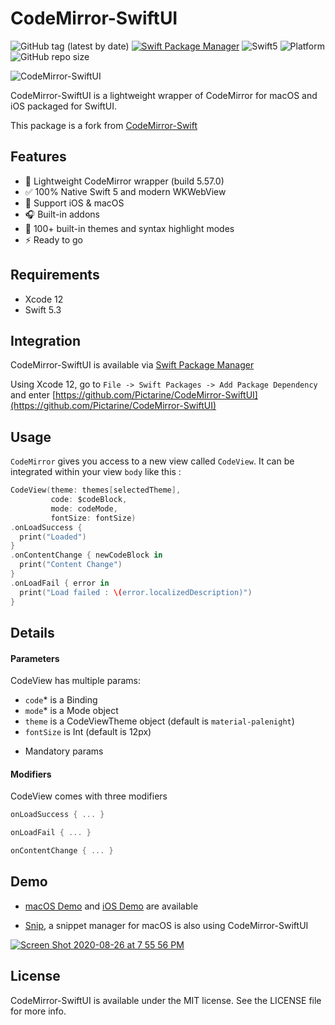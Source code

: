 CodeMirror-SwiftUI
==================

![GitHub tag (latest by date)](https://img.shields.io/github/v/tag/Pictarine/CodeMirror-SwiftUI)
[![Swift Package Manager](https://img.shields.io/badge/SPM-Compatible-brightgreen.svg?style=flat)](https://swift.org/package-manager)
![Swift5](https://img.shields.io/badge/Swift-5-orange.svg)
![Platform](https://img.shields.io/badge/platform-iOS|macOS-blue.svg?style=flat)
![GitHub repo size](https://img.shields.io/github/repo-size/Pictarine/CodeMirror-SwiftUI)


![CodeMirror-SwiftUI](https://user-images.githubusercontent.com/1506323/91988828-08cbab80-ed30-11ea-9d6f-1ae9660b9796.png)


CodeMirror-SwiftUI is a lightweight wrapper of CodeMirror for macOS and iOS packaged for SwiftUI. 

This package is a fork from [CodeMirror-Swift](https://github.com/ProxymanApp/CodeMirror-Swift)

## Features
- 🍭 Lightweight CodeMirror wrapper (build 5.57.0)
- ✅ 100% Native Swift 5 and modern WKWebView
- 👑 Support iOS & macOS
- 🎧 Built-in addons
- 📕 100+ built-in themes and syntax highlight modes
- ⚡️ Ready to go


## Requirements

- Xcode 12
- Swift 5.3


## Integration

CodeMirror-SwiftUI is available via [Swift Package Manager](https://swift.org/package-manager/)

Using Xcode 12, go to `File -> Swift Packages -> Add Package Dependency` and enter [https://github.com/Pictarine/CodeMirror-SwiftUI](https://github.com/Pictarine/CodeMirror-SwiftUI)

## Usage 

`CodeMirror` gives you access to a new view called `CodeView`. It can be integrated within your view `body` like this : 

```swift
CodeView(theme: themes[selectedTheme],
         code: $codeBlock,
         mode: codeMode,
         fontSize: fontSize)
.onLoadSuccess {
  print("Loaded")
}
.onContentChange { newCodeBlock in
  print("Content Change")
}
.onLoadFail { error in
  print("Load failed : \(error.localizedDescription)")
}
```

## Details


#### Parameters

CodeView has multiple params:

- `code`* is a Binding<String>
- `mode`* is a Mode object
- `theme` is a CodeViewTheme object (default is `material-palenight`)
- `fontSize` is Int (default is 12px)

* Mandatory params


#### Modifiers 

CodeView comes with three modifiers 

```swift
onLoadSuccess { ... }
```

```swift
onLoadFail { ... }
```
```swift
onContentChange { ... }
```

## Demo 

- [macOS Demo](https://github.com/Pictarine/CodeMirror-SwiftUI/tree/master/Demo-macOS) and [iOS Demo](https://github.com/Pictarine/CodeMirror-SwiftUI/tree/master/Demo-iOS) are available 

- [Snip](https://github.com/Pictarine/macos-snippets), a snippet manager for macOS is also using CodeMirror-SwiftUI

[![Screen Shot 2020-08-26 at 7 55 56 PM](https://user-images.githubusercontent.com/1506323/91417795-97808a00-e851-11ea-8100-c9d2b075b59d.png)](https://github.com/Pictarine/macos-snippets)


## License

CodeMirror-SwiftUI is available under the MIT license. See the LICENSE file for more info.


